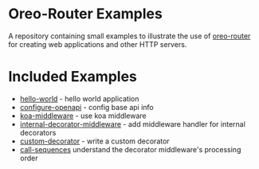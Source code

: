 # Oreo-Router Examples

A repository containing small examples to illustrate the use of [oreo-router](https://github.com/BiteBit/oreo-router) for creating web applications and other HTTP servers.

# Included Examples

* [hello-world](hello-world) - hello world application
* [configure-openapi](configure-openapi) - config base api info
* [koa-middleware](koa-middleware) - use koa middleware
* [internal-decorator-middleware](internal-decorator-middleware) - add middleware handler for internal decorators
* [custom-decorator](custom-decorator) - write a custom decorator
* [call-sequences](call-sequences) understand the decorator middleware's processing order
